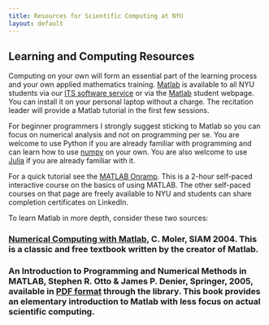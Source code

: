 ```yaml
---
title: Resources for Scientific Computing at NYU
layout: default
---
```

## Learning and Computing Resources

Computing on your own will form an essential part of the learning process and your own applied mathematics training. [Matlab](https://www.mathworks.com/products/matlab/student.html) is available to all NYU students via our [ITS software service](https://www.nyu.edu/life/information-technology/getting-started/software/matlab.html) or via the [Matlab](https://www.mathworks.com/products/matlab/student.html) student webpage. You can install it on your personal laptop without a charge. The recitation leader will provide a Matlab tutorial in the first few sessions.

For beginner programmers I strongly suggest sticking to Matlab so you can focus on numerical analysis and not on programming per se. You are welcome to use Python if you are already familiar with programming and can learn how to use [numpy](https://numpy.org/) on your own. You are also welcome to use [Julia](https://julialang.org/learning/) if you are already familiar with it. 

For a quick tutorial see the [MATLAB Onramp](https://matlabacademy.mathworks.com). This is a 2-hour self-paced interactive course on the basics of using MATLAB. The other self-paced courses on that page are freely available to NYU and students can share completion certificates on LinkedIn.

To learn Matlab in more depth, consider these two sources:

### [Numerical Computing with Matlab](http://www.mathworks.com/moler/chapters.html), C. Moler, SIAM 2004. This is a classic and free textbook written by the creator of Matlab.

### An Introduction to Programming and Numerical Methods in MATLAB, Stephen R. Otto & James P. Denier, Springer, 2005, available in [PDF format](http://www.springerlink.com/content/978-1-85233-919-7/contents/) through the library. This book provides an elementary introduction to Matlab with less focus on actual scientific computing.

